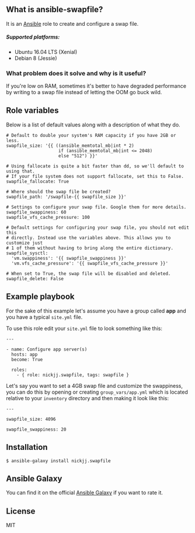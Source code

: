 ## What is ansible-swapfile?

It is an [Ansible](http://www.ansible.com/home) role to create and configure
a swap file.

##### Supported platforms:

- Ubuntu 16.04 LTS (Xenial)
- Debian 8 (Jessie)

### What problem does it solve and why is it useful?

If you're low on RAM, sometimes it's better to have degraded performance by
writing to a swap file instead of letting the OOM go buck wild.

## Role variables

Below is a list of default values along with a description of what they do.

```
# Default to double your system's RAM capacity if you have 2GB or less.
swapfile_size: '{{ ((ansible_memtotal_mb|int * 2)
                    if (ansible_memtotal_mb|int <= 2048)
                    else "512") }}'

# Using fallocate is quite a bit faster than dd, so we'll default to using that.
# If your file system does not support fallocate, set this to False.
swapfile_fallocate: True

# Where should the swap file be created?
swapfile_path: '/swapfile-{{ swapfile_size }}'

# Settings to configure your swap file. Google them for more details.
swapfile_swappiness: 60
swapfile_vfs_cache_pressure: 100

# Default settings for configuring your swap file, you should not edit this
# directly. Instead use the variables above. This allows you to customize just
# 1 of them without having to bring along the entire dictionary.
swapfile_sysctl:
  'vm.swappiness': '{{ swapfile_swappiness }}'
  'vm.vfs_cache_pressure': '{{ swapfile_vfs_cache_pressure }}'

# When set to True, the swap file will be disabled and deleted.
swapfile_delete: False
```

## Example playbook

For the sake of this example let's assume you have a group called **app** and
you have a typical `site.yml` file.

To use this role edit your `site.yml` file to look something like this:

```
---

- name: Configure app server(s)
  hosts: app
  become: True

  roles:
    - { role: nickjj.swapfile, tags: swapfile }
```

Let's say you want to set a 4GB swap file and customize the swappiness, you can
do this by opening or creating `group_vars/app.yml` which is located relative
to your `inventory` directory and then making it look like this:

```
---

swapfile_size: 4096

swapfile_swappiness: 20

```

## Installation

`$ ansible-galaxy install nickjj.swapfile`

## Ansible Galaxy

You can find it on the official
[Ansible Galaxy](https://galaxy.ansible.com/nickjj/swapfile/) if you want to
rate it.

## License

MIT
